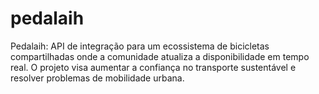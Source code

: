 # pedalaih
Pedalaih: API de integração para um ecossistema de bicicletas compartilhadas onde a comunidade atualiza a disponibilidade em tempo real. O projeto visa aumentar a confiança no transporte sustentável e resolver problemas de mobilidade urbana.
